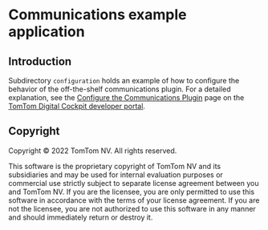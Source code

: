 # Communications example application

## Introduction

Subdirectory `configuration` holds an example of how to configure the behavior of the off-the-shelf
communications plugin. For a detailed explanation, see the
[Configure the Communications Plugin](https://developer.tomtom.com/tomtom-digital-cockpit/developers/tutorials-and-examples/communications/configure-the-communications-plugin)
page on the
[TomTom Digital Cockpit developer portal](https://developer.tomtom.com/tomtom-digital-cockpit/developers/introduction).

## Copyright

Copyright © 2022 TomTom NV. All rights reserved.

This software is the proprietary copyright of TomTom NV and its subsidiaries and may be
used for internal evaluation purposes or commercial use strictly subject to separate
license agreement between you and TomTom NV. If you are the licensee, you are only permitted
to use this software in accordance with the terms of your license agreement. If you are
not the licensee, you are not authorized to use this software in any manner and should
immediately return or destroy it.

